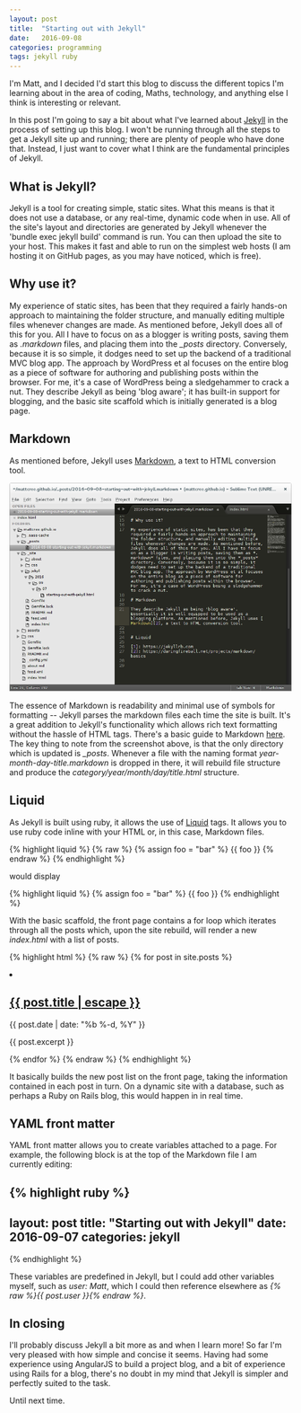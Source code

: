 ```yaml
---
layout: post
title:  "Starting out with Jekyll"
date:   2016-09-08
categories: programming
tags: jekyll ruby
---
```


I'm Matt, and I decided I'd start this blog to discuss the different topics I'm learning about in the area of coding, Maths, technology, and anything else I think is interesting or relevant.

In this post I'm going to say a bit about what I've learned about [Jekyll][1] in the process of setting up this blog. I won't be running through all the steps to get a Jekyll site up and running; there are plenty of people who have done that. Instead, I just want to cover what I think are the fundamental principles of Jekyll.

## What is Jekyll?

Jekyll is a tool for creating simple, static sites. What this means is that it does not use a database, or any real-time, dynamic code when in use. All of the site's layout and directories are generated by Jekyll whenever the 'bundle exec jekyll build' command is run. You can then upload the site to your host. This makes it fast and able to run on the simplest web hosts (I am hosting it on GitHub pages, as you may have noticed, which is free).

## Why use it?

My experience of static sites, has been that they required a fairly hands-on approach to maintaining the folder structure, and manually editing multiple files whenever changes are made. As mentioned before, Jekyll does all of this for you. All I have to focus on as a blogger is writing posts, saving them as *.markdown* files, and placing them into the *_posts* directory. Conversely, because it is so simple, it dodges need to set up the backend of a traditional MVC blog app. The approach by WordPress et al focuses on the entire blog as a piece of software for authoring and publishing posts within the browser. For me, it's a case of WordPress being a sledgehammer to crack a nut. They describe Jekyll as being 'blog aware'; it has built-in support for blogging, and the basic site scaffold which is initially generated is a blog page.

## Markdown

As mentioned before, Jekyll uses [Markdown][2], a text to HTML conversion tool.

![Markdown in action][3]

The essence of Markdown is readability and minimal use of symbols for formatting -- Jekyll parses the markdown files each time the site is built. It's a great addition to Jekyll's functionality which allows rich text formatting without the hassle of HTML tags. There's a basic guide to Markdown [here][4]. The key thing to note from the screenshot above, is that the only directory which is updated is *_posts*. Whenever a file with the naming format *year-month-day-title.markdown* is dropped in there, it will rebuild file structure and produce the *category/year/month/day/title.html* structure.


## Liquid

As Jekyll is built using ruby, it allows the use of [Liquid][5] tags. It allows you to use ruby code inline with your HTML or, in this case, Markdown files.

{% highlight liquid %}
{% raw %}
{% assign foo =  "bar" %}
{{ foo }}
{% endraw %}
{% endhighlight %}

would display

{% highlight liquid %}
{% assign foo = "bar" %}
{{ foo }}
{% endhighlight %}

With the basic scaffold, the front page contains a for loop which iterates through all the posts which, upon the site rebuild, will render a new *index.html* with a list of posts.

{% highlight html %}
{% raw %}
{% for post in site.posts %}
<li>
  <h2>
    <a class="post-link" href="{{ post.url | prepend: site.baseurl }}">
      {{ post.title | escape }}
    </a>
  </h2>
  <span class="post-meta">
    {{ post.date | date: "%b %-d, %Y" }}
  </span>
  <p>
    {{ post.excerpt }}
  </p>
</li>
{% endfor %}
{% endraw %}
{% endhighlight %}

It basically builds the new post list on the front page, taking the information contained in each post in turn. On a dynamic site with a database, such as perhaps a Ruby on Rails blog, this would happen in in real time.

## YAML front matter

YAML front matter allows you to create variables attached to a page. For example, the following block is at the top of the Markdown file I am currently editing:

{% highlight ruby %}
---
layout: post
title:  "Starting out with Jekyll"
date:   2016-09-07
categories: jekyll
---
{% endhighlight %}

These variables are predefined in Jekyll, but I could add other variables myself, such as *user: Matt*, which I could then reference elsewhere as *{% raw %}{{ post.user }}{% endraw %}*.

## In closing

I'll probably discuss Jekyll a bit more as and when I learn more! So far I'm very pleased with how simple and concise it seems. Having had some experience using AngularJS to build a project blog, and a bit of experience using Rails for a blog, there's no doubt in my mind that Jekyll is simpler and perfectly suited to the task.

Until next time.





[1]: https://jekyllrb.com
[2]: https://daringfireball.net/projects/markdown/
[3]: /assets/markdown.png
[4]: https://daringfireball.net/projects/markdown/basics
[5]: https://help.shopify.com/themes/liquid/

